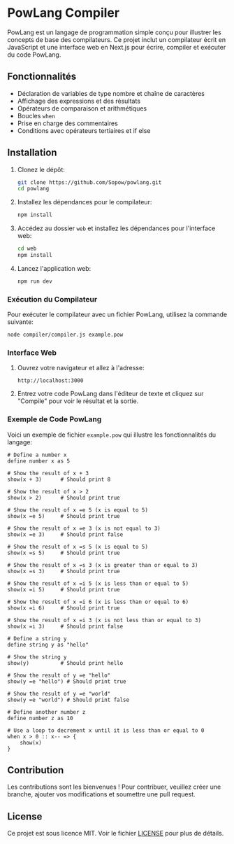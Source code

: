 # PowLang Compiler

PowLang est un langage de programmation simple conçu pour illustrer les concepts de base des compilateurs. Ce projet inclut un compilateur écrit en JavaScript et une interface web en Next.js pour écrire, compiler et exécuter du code PowLang.

## Fonctionnalités

- Déclaration de variables de type nombre et chaîne de caractères
- Affichage des expressions et des résultats
- Opérateurs de comparaison et arithmétiques
- Boucles `when`
- Prise en charge des commentaires
- Conditions avec opérateurs tertiaires et if else

## Installation

1. Clonez le dépôt:
    ```sh
    git clone https://github.com/Sopow/powlang.git
    cd powlang
    ```

2. Installez les dépendances pour le compilateur:
    ```sh
    npm install
    ```

3. Accédez au dossier `web` et installez les dépendances pour l'interface web:
    ```sh
    cd web
    npm install
    ```

4. Lancez l'application web:
    ```sh
    npm run dev
    ```

### Exécution du Compilateur

Pour exécuter le compilateur avec un fichier PowLang, utilisez la commande suivante:
```sh
node compiler/compiler.js example.pow
```

### Interface Web

1. Ouvrez votre navigateur et allez à l'adresse:
    ```
    http://localhost:3000
    ```

2. Entrez votre code PowLang dans l'éditeur de texte et cliquez sur "Compile" pour voir le résultat et la sortie.

### Exemple de Code PowLang

Voici un exemple de fichier `example.pow` qui illustre les fonctionnalités du langage:

```plaintext
# Define a number x
define number x as 5

# Show the result of x + 3
show(x + 3)      # Should print 8

# Show the result of x > 2
show(x > 2)      # Should print true

# Show the result of x =e 5 (x is equal to 5)
show(x =e 5)     # Should print true

# Show the result of x =e 3 (x is not equal to 3)
show(x =e 3)     # Should print false

# Show the result of x =s 5 (x is equal to 5)
show(x =s 5)     # Should print true

# Show the result of x =s 3 (x is greater than or equal to 3)
show(x =s 3)     # Should print true

# Show the result of x =i 5 (x is less than or equal to 5)
show(x =i 5)     # Should print true

# Show the result of x =i 6 (x is less than or equal to 6)
show(x =i 6)     # Should print true

# Show the result of x =i 3 (x is not less than or equal to 3)
show(x =i 3)     # Should print false

# Define a string y
define string y as "hello"

# Show the string y
show(y)          # Should print hello

# Show the result of y =e "hello"
show(y =e "hello") # Should print true

# Show the result of y =e "world"
show(y =e "world") # Should print false

# Define another number z
define number z as 10

# Use a loop to decrement x until it is less than or equal to 0
when x > 0 :: x-- => {
    show(x)
}
```

## Contribution

Les contributions sont les bienvenues ! Pour contribuer, veuillez créer une branche, ajouter vos modifications et soumettre une pull request.

## License

Ce projet est sous licence MIT. Voir le fichier [LICENSE](LICENSE) pour plus de détails.